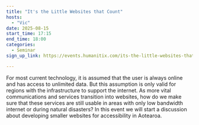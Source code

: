 ```yaml
---
title: "It's the Little Websites that Count"
hosts:
  - "Vic"
date: 2025-08-15
start_time: 17:15
end_time: 18:00
categories:
  - Seminar
sign_up_link: https://events.humanitix.com/its-the-little-websites-that-count/tickets

---
```


For most current technology, it is assumed that the user is always online and
has access to unlimited data. But this assumption is only valid for regions
with the infrastructure to support the internet.  As more vital communications
and services transition into websites, how do we make sure that these services
are still usable in areas with only low bandwidth internet or during natural
disasters?  In this event we will start a discussion about developing smaller
websites for accessibility in Aotearoa.
